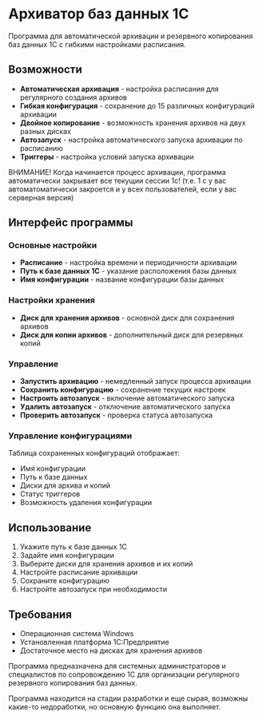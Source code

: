 # Архиватор баз данных 1С

Программа для автоматической архивации и резервного копирования баз данных 1С с гибкими настройками расписания.

## Возможности

- **Автоматическая архивация** - настройка расписания для регулярного создания архивов
- **Гибкая конфигурация** - сохранение до 15 различных конфигураций архивации
- **Двойное копирование** - возможность хранения архивов на двух разных дисках
- **Автозапуск** - настройка автоматического запуска архивации по расписанию
- **Триггеры** - настройка условий запуска архивации

ВНИМАНИЕ! Когда начинается процесс архивации, программа автоматически закрывает все текущии сессии 1c! 
(т.е. 1 с у вас автоматоматически закроется и у всех пользователей, если у вас серверная версия)
## Интерфейс программы

### Основные настройки
- **Расписание** - настройка времени и периодичности архивации
- **Путь к базе данных 1С** - указание расположения базы данных
- **Имя конфигурации** - название конфигурации базы данных

### Настройки хранения
- **Диск для хранения архивов** - основной диск для сохранения архивов
- **Диск для копии архивов** - дополнительный диск для резервных копий

### Управление
- **Запустить архивацию** - немедленный запуск процесса архивации
- **Сохранить конфигурацию** - сохранение текущих настроек
- **Настроить автозапуск** - включение автоматического запуска
- **Удалить автозапуск** - отключение автоматического запуска
- **Проверить автозапуск** - проверка статуса автозапуска

### Управление конфигурациями
Таблица сохраненных конфигураций отображает:
- Имя конфигурации
- Путь к базе данных
- Диски для архива и копий
- Статус триггеров
- Возможность удаления конфигурации

## Использование

1. Укажите путь к базе данных 1С
2. Задайте имя конфигурации
3. Выберите диски для хранения архивов и их копий
4. Настройте расписание архивации
5. Сохраните конфигурацию
6. Настройте автозапуск при необходимости

## Требования

- Операционная система Windows
- Установленная платформа 1С:Предприятие
- Достаточное место на дисках для хранения архивов

Программа предназначена для системных администраторов и специалистов по сопровождению 1С для организации регулярного резервного копирования баз данных.

Программа находится на стадии разработки и еще сырая, возможны какие-то недоработки, но основную функцию она выполняет.
